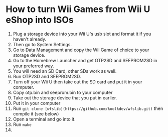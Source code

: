 
# How to turn Wii Games from Wii U eShop into ISOs
1. Plug a storage device into your Wii U's usb slot and format it if you haven't already. 
1. Then go to System Settings.
1. Go to Data Management and copy the Wii Game of choice to your storage device.
1. Go to the Homebrew Launcher and get OTP2SD and SEEPROM2SD in your preferred way.
1. You will need an SD Card, other SDs work as well.
1. Run OTP2SD and SEEPROM2SD.
1. Turn off your Wii U then take out the SD card and put it in your computer.
1. Copy otp.bin and seeprom.bin to your computer
1. Take out the storage device that you put in earlier.
1. Put it in your computer
1. Run `git clone [wfslib](https://github.com/koolkdev/wfslib.git)` then compile it (see below)
1. Open a terminal and go into it.
1. Run `make`
1. 

